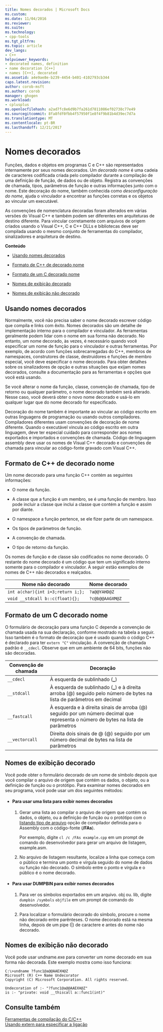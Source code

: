 ```yaml
---
title: Nomes decorados | Microsoft Docs
ms.custom: 
ms.date: 11/04/2016
ms.reviewer: 
ms.suite: 
ms.technology:
- cpp-tools
ms.tgt_pltfrm: 
ms.topic: article
dev_langs:
- C++
helpviewer_keywords:
- decorated names, definition
- name decoration [C++]
- names [C++], decorated
ms.assetid: a4e9ae8e-b239-4454-b401-4102793cb344
caps.latest.revision: 
author: corob-msft
ms.author: corob
manager: ghogen
ms.workload:
- cplusplus
ms.openlocfilehash: a2ad7fc8e6d9b7fa261d7811086ef02738c77e49
ms.sourcegitcommit: 8fa8fdf0fbb4f57950f1e8f4f9b81b4d39ec7d7a
ms.translationtype: MT
ms.contentlocale: pt-BR
ms.lasthandoff: 12/21/2017
---
```

# <a name="decorated-names"></a>Nomes decorados
Funções, dados e objetos em programas C e C++ são representados internamente por seus nomes decorados. Um *decorado nome* é uma cadeia de caracteres codificada criada pelo compilador durante a compilação de uma definição de função, de dados ou de objeto. Registra as convenções de chamada, tipos, parâmetros de função e outras informações junto com o nome. Este decoração do nome, também conhecida como *desconfiguração do nome*, ajuda o vinculador a encontrar as funções corretas e os objetos ao vincular um executável.  
  
 As convenções de nomenclatura decoradas foram alterados em várias versões do Visual C++ e também podem ser diferentes em arquiteturas de destino diferente. Para vincular corretamente com arquivos de origem criados usando o Visual C++, C e C++ DLLs e bibliotecas deve ser compilada usando o mesmo conjunto de ferramentas do compilador, sinalizadores e arquitetura de destino.  
  
 **Conteúdo**  
  
-   [Usando nomes decorados](#Using)  
  
-   [Formato de C++ de decorado nome](#Format)  
  
-   [Formato de um C decorado nome](#FormatC)  
  
-   [Nomes de exibição decorado](#Viewing)  
  
-   [Nomes de exibição não decorado](#Undecorated)  
  
##  <a name="Using"></a>Usando nomes decorados  
 Normalmente, você não precisa saber o nome decorado escrever código que compila e links com êxito. Nomes decorados são um detalhe de implementação interno para o compilador e vinculador. As ferramentas geralmente podem lidar com o nome em sua forma não decorado. No entanto, um nome decorado, às vezes, é necessário quando você especificar um nome de função para o vinculador e outras ferramentas. Por exemplo, de acordo com funções sobrecarregadas do C++, membros de namespaces, construtores de classe, destruidores e funções de membro especial, você deve especificar o nome decorado. Para obter detalhes sobre os sinalizadores de opção e outras situações que exijam nomes decorados, consulte a documentação para as ferramentas e opções que você está usando.  
  
 Se você alterar o nome da função, classe, convenção de chamada, tipo de retorno ou qualquer parâmetro, o nome decorado também será alterado. Nesse caso, você deverá obter o novo nome decorado e usá-lo em qualquer lugar que do nome decorado for especificado.  
  
 Decoração do nome também é importante ao vincular ao código escrito em outras linguagens de programação ou usando outros compiladores. Compiladores diferentes usam convenções de decoração de nome diferente. Quando o executável vincula ao código escrito em outra linguagem, deve ter especial cuidado para corresponder aos nomes exportados e importados e convenções de chamada. Código de linguagem assembly deve usar os nomes de Visual C++ decorado e convenções de chamada para vincular ao código-fonte gravado com Visual C++.  
  
##  <a name="Format"></a>Formato de C++ de decorado nome  
 Um nome decorado para uma função C++ contém as seguintes informações:  
  
-   O nome da função.  
  
-   A classe que a função é um membro, se é uma função de membro. Isso pode incluir a classe que inclui a classe que contém a função e assim por diante.  
  
-   O namespace a função pertence, se ele fizer parte de um namespace.  
  
-   Os tipos de parâmetros de função.  
  
-   A convenção de chamada.  
  
-   O tipo de retorno da função.  
  
 Os nomes de função e de classe são codificados no nome decorado. O restante do nome decorado é um código que tem um significado interno somente para o compilador e vinculador. A seguir estão exemplos de nomes de C++ não decorados e realçados.  
  
|Nome não decorado|Nome decorado|  
|----------------------|--------------------|  
|`int a(char){int i=3;return i;};`|`?a@@YAHD@Z`|  
|`void __stdcall b::c(float){};`|`?c@b@@AAGXM@Z`|  
  
##  <a name="FormatC"></a>Formato de um C decorado nome  
 O formulário de decoração para uma função C depende a convenção de chamada usada na sua declaração, conforme mostrado na tabela a seguir. Isso também é o formato de decoração que é usado quando o código C++ é declarado para ter `extern "C"` vinculação. A convenção de chamada padrão é `__cdecl`. Observe que em um ambiente de 64 bits, funções não são decoradas.  
  
|Convenção de chamada|Decoração|  
|------------------------|----------------|  
|`__cdecl`|À esquerda de sublinhado (**_**)|  
|`__stdcall`|À esquerda de sublinhado (**_**) e à direita arroba (@) seguido pelo número de bytes na lista de parâmetros em decimal|  
|`__fastcall`|À esquerda e à direita sinais de arroba (@) seguido por um número decimal que representa o número de bytes na lista de parâmetros|  
|`__vectorcall`|Direita dois sinais de @ (@) seguido por um número decimal de bytes na lista de parâmetros|  
  
##  <a name="Viewing"></a>Nomes de exibição decorado  
 Você pode obter o formulário decorado de um nome de símbolo depois que você compilar o arquivo de origem que contém os dados, o objeto, ou a definição de função ou o protótipo. Para examinar nomes decorados em seu programa, você pode usar um dos seguintes métodos:  
  
-   #### <a name="to-use-a-listing-to-view-decorated-names"></a>Para usar uma lista para exibir nomes decorados  
  
    1.  Gerar uma lista ao compilar o arquivo de origem que contém os dados, o objeto, ou a definição de função ou o protótipo com o [listando tipo de arquivo](../../build/reference/fa-fa-listing-file.md) opção de compilador definida para o Assembly com o código-fonte (**/FAs**).  
  
         Por exemplo, digite `cl /c /FAs example.cpp` em um prompt de comando do desenvolvedor para gerar um arquivo de listagem, example.asm.  
  
    2.  No arquivo de listagem resultante, localize a linha que começa com o público e termina um ponto e vírgula seguido do nome de dados ou função não decorado. O símbolo entre o ponto e vírgula e o público é o nome decorado.  
  
-   #### <a name="to-use-dumpbin-to-view-decorated-names"></a>Para usar DUMPBIN para exibir nomes decorados  
  
    1.  Para ver os símbolos exportados em um arquivo. obj ou. lib, digite `dumpbin /symbols` `objfile` em um prompt de comando do desenvolvedor.  
  
    2.  Para localizar o formulário decorado do símbolo, procure o nome não decorado entre parênteses. O nome decorado está na mesma linha, depois de um pipe (&#124;) de caractere e antes do nome não decorado.  
  
##  <a name="Undecorated"></a>Nomes de exibição não decorado  
 Você pode usar undname.exe para converter um nome decorado em sua forma não decorada. Este exemplo mostra como isso funciona:  
  
```  
C:\>undname ?func1@a@@AAEXH@Z  
Microsoft (R) C++ Name Undecorator  
Copyright (C) Microsoft Corporation. All rights reserved.  
  
Undecoration of :- "?func1@a@@AAEXH@Z"  
is :- "private: void __thiscall a::func1(int)"  
```  
  
## <a name="see-also"></a>Consulte também  
 [Ferramentas de compilação do C/C++](../../build/reference/c-cpp-build-tools.md)   
 [Usando extern para especificar a ligação](../../cpp/using-extern-to-specify-linkage.md)